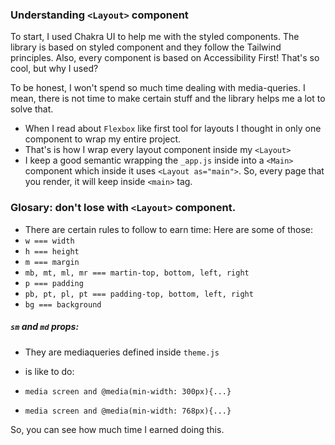 ### Understanding `<Layout>` component

To start, I used Chakra UI to help me with the styled components. The library is based on styled component and they follow the Tailwind principles. Also, every component is based on Accessibility First! That's so cool, but why I used?

To be honest, I won't spend so much time dealing with media-queries. I mean, there is not time to make certain stuff and the library helps me a lot to solve that.

- When I read about `Flexbox` like first tool for layouts I thought in only one component to wrap my entire project.
- That's is how I wrap every layout component inside my `<Layout>`
- I keep a good semantic wrapping the `_app.js` inside into a `<Main>` component which inside it uses `<Layout as="main">`. So, every page that you render, it will keep inside `<main>` tag.

### Glosary: don't lose with `<Layout>` component.

- There are certain rules to follow to earn time: Here are some of those:
- `w === width`
- `h === height`
- `m === margin`
- `mb, mt, ml, mr === martin-top, bottom, left, right`
- `p === padding`
- `pb, pt, pl, pt === padding-top, bottom, left, right`
- `bg === background`

##### `sm` and `md` props:

- They are mediaqueries defined inside `theme.js`

- is like to do:
- `media screen and @media(min-width: 300px){...}`
- `media screen and @media(min-width: 768px){...}`

So, you can see how much time I earned doing this.
